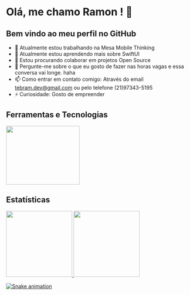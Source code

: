 # Olá, me chamo Ramon ! 👋



## Bem vindo ao meu perfil no GitHub

- 🔭 Atualmente estou trabalhando na Mesa Mobile Thinking
- 🌱 Atualmente estou aprendendo mais sobre SwiftUI
- 👯 Estou procurando colaborar em projetos Open Source
- 💬 Pergunte-me sobre o que eu gosto de fazer nas horas vagas e essa conversa vai longe. haha
- 📫 Como entrar em contato comigo: Através do email tebram.dev@gmail.com ou pelo telefone (21)97343-5195
- ⚡ Curiosidade: Gosto de empreender



## Ferramentas e Tecnologias

<img src="https://cdn.jsdelivr.net/gh/devicons/devicon/icons/swift/swift-original-wordmark.svg" width="200" height="160"/>



## Estatísticas

<div>
<a href="https://github.com/iramons">
<img height="180em" src="https://github-readme-stats.vercel.app/api/top-langs/?username=iramons&layout=compact&langs_count=7&theme=radical"/>
<img height="180em" src="https://github-readme-stats.vercel.app/api?username=iramons&show_icons=true&theme=radical&include_all_commits=true&count_private=true"/>
</div>



![Snake animation](https://github.com/iramons/iramons/blob/output/github-contribution-grid-snake.svg)
